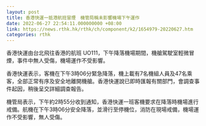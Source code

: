 ```yaml
---
layout: post
title: 香港快運一抵港航班冒煙　機管局稱未影響機場下午運作
date: 2022-06-27 22:54:11.000000000 +08:00
link: https://news.rthk.hk/rthk/ch/component/k2/1654979-20220627.htm
categories: rthk
---
```


香港快運由台北飛往香港的航班 UO111，下午降落機場期間，機艙駕駛室輕微冒煙，事件中無人受傷，機場運作不受影響。

香港快運表示，客機在下午3時06分緊急降落，機上載有7名機組人員及47名乘客，全部正常有序及安全地離開機艙。香港快運說已即時匯報有關部門，會調查事件起因，稍後呈交詳細調查報告。

機管局表示，下午約2時55分收到通知，香港快運一班客機要求在降落時機場進行戒備。航機在下午3時06分安全降落，並滑行至停機位，消防在現場戒備，機場運作不受影響，無人受傷。
